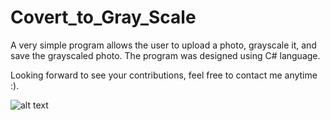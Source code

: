 # Covert_to_Gray_Scale

A very simple program allows the user to upload a photo, grayscale it, and save the grayscaled photo.
The program was designed using C# language.

Looking forward to see your contributions, feel free to contact me anytime :).

![alt text](https://image.ibb.co/dobPza/1.png)
